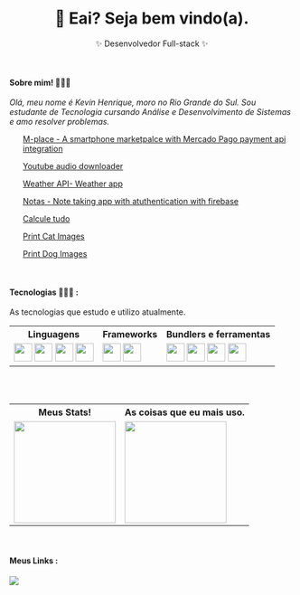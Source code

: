 <div>
  <h1 align='center'> 👋 Eai? Seja bem vindo(a). </h1>
</div>

<div>
  <p align='center'> ✨ Desenvolvedor Full-stack ✨ </p>
</div>

<br>

<div>
  <h4 > Sobre mim! 🧑🏻‍💼 </h4>
</div>

<div>
  <em> Olá, meu nome é Kevin Henrique, moro no Rio Grande do Sul. Sou estudante de Tecnologia cursando Análise e Desenvolvimento de Sistemas e amo resolver problemas.
  </em>
  <ul>
        <p> <a href="https://m-place.vercel.app/">M-place - A smartphone marketpalce with Mercado Pago payment api integration</a> </p>
        <p> <a href="https://ytb-download.vercel.app/">Youtube audio downloader</a> </p>
        <p> <a href="https://api-we-ather.vercel.app/">Weather API- Weather app</a> </p>
        <p> <a href="https://notes-with-firebase.vercel.app/">Notas - Note taking app with atuthentication with firebase</a> </p>
        <p> <a href="https://calcule-tudo.vercel.app/">Calcule tudo</a> </p>
        <p> <a href="https://print-cat-images-2zdbh702d-kevinh0o.vercel.app">Print Cat Images</a> </p>
        <p> <a href="https://print-dog-images-c0et3op2j-kevinh0o.vercel.app">Print Dog Images </a> </p>
  </ul>
</div>

<br>

<div>
  <h4> Tecnologias 🧑🏻‍💻 : </h4>
  <p> As tecnologias que estudo e utilizo atualmente. </p>
</div>

<div>
  <table>
    <tr>
      <th>Linguagens</th>
      <th>Frameworks</th>
      <th>Bundlers e ferramentas</th>
    </tr>
    <tr>
      <td>
        <img height="32" width="32" src="https://cdn.simpleicons.org/javascript/F7DF1E" />
        <img height="32" width="32" src="https://cdn.simpleicons.org/typescript/3178C6" />
        <img height="32" width="32" src="https://cdn.simpleicons.org/html5/E34F26" />
        <img height="32" width="32" src="https://cdn.simpleicons.org/css3/1572B6" />
      </td>
      <td>
        <img height="32" width="32" src="https://cdn.simpleicons.org/react/61DAFB" />
        <img height="32" width="32" src="https://cdn.simpleicons.org/next.js/FFFFFF" />
      </td>
      <td>
        <img height="32" width="32" src="https://cdn.simpleicons.org/vite/646CFF3" />
        <img height="32" width="32" src="https://cdn.simpleicons.org/node.js/339933" />
        <img height="32" width="32" src="https://cdn.simpleicons.org/git/F05032" />
        <img height="32" width="32" src="https://cdn.simpleicons.org/styledcomponents/FFFFFF" />
       </td>
    </tr>
  </table>
</div>
    
<br>
<br>
    
<div>
<table>
  <tr>
    <th>Meus Stats!</th>
    <th>As coisas que eu mais uso.</th>
  </tr>
  <tr>
    <td>
      <a href='https://github.com/Kevinh0o'>
      <img height='180em' src='https://github-readme-stats.vercel.app/api?username=Kevinh0o&count_private=true&show_icons=true&theme=rose_pine'>
    </td>
    <td>
      <img height='180em' src='https://github-readme-stats.vercel.app/api/top-langs/?username=Kevinh0o&theme=rose_pine'>
    </td>
  </tr>
</table>
</div>

 <br/>
   
<div>
  <h4> Meus Links :</h4>
  <a href='https://www.linkedin.com/in/kevin-henrique-c/'>
  <img src='https://img.shields.io/badge/LinkedIn-0077B5?style=for-the-badge&logo=linkedin&logoColor=white'>
  </a>
</div>
    
